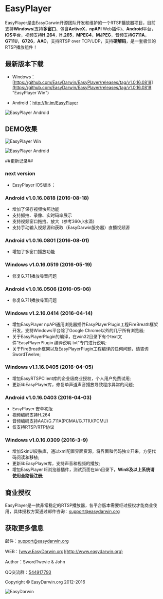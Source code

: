 # EasyPlayer #

EasyPlayer是由EasyDarwin开源团队开发和维护的一个RTSP播放器项目，目前支持**Windows**(支持**多窗口**、包含**ActiveX**，**npAPI** Web插件)、**Android**平台，**iOS**平台，视频支持**H.264**，**H.265**，**MPEG4**，**MJPEG**，音频支持**G711A**，**G711U**，**G726**，**AAC**，支持RTSP over TCP/UDP，支持**硬解码**，是一套极佳的RTSP播放组件！

## 最新版本下载 ##

- Windows：[https://github.com/EasyDarwin/EasyPlayer/releases/tag/v1.0.16.0818](https://github.com/EasyDarwin/EasyPlayer/releases/tag/v1.0.16.0818 "EasyPlayer Win") 

- Android：http://fir.im/EasyPlayer

![EasyPlayer Android](http://www.easydarwin.org/github/images/firimeasyplayerandroid.png)


## DEMO效果 ##

![EasyPlayer Win](http://www.easydarwin.org/skin/easydarwin/images/easyplayer20160908171027.png)

![EasyPlayer Android](https://raw.githubusercontent.com/EasyDarwin/EasyPlayer/master/Android/EasyPlayer/screenshot/single_video.jpg?raw=true)

##更新记录##
### next version ###

* EasyPlayer IOS版本；

### Android v1.0.16.0818 (2016-08-18) ###

* 增加了保存视频快照功能
* 支持抓拍、录像、实时码率展示
* 支持视频窗口拖拽、放大（参考360小水滴）
* 支持手动输入视频源和获取（EasyDarwin服务器）直播视频源

### Android v1.0.16.0801 (2016-08-01) ###

* 增加了多窗口播放功能

### Windows v1.0.16.0519 (2016-05-19) ###

* 修复G.711播放噪音问题

### Android v1.0.16.0506 (2016-05-06) ###

* 修复G.711播放噪音问题

### Windows v1.2.16.0414 (2016-04-14) ###

* 增加EasyPlayer npAPI通用浏览器插件EasyPlayerPlugin工程FireBreath框架开发，支持Windows平台除了Google Chrome以外的几乎所有浏览器;
* 关于EasyPlayerPlugin的编译，在win32目录下有个text文件“EasyPlayerPlugin 编译说明.txt"专门进行说明;
* 关于FireBreath框架以及EasyPlayerPlugin工程编译的任何问题，请咨询SwordTwelve;

### Windows v1.1.16.0405 (2016-04-05) ###

* 增加EasyRTSPClient库的企业级商业授权，个人用户免费试用;
* 更新libEasyPlayer库，修复单声道声音播放导致程序异常的问题;

### Android v1.0.16.0403 (2016-04-03) ###

* EasyPlayer 安卓初版
* 视频编码支持H.264
* 音频编码支持AAC/G.711A(PCMA)/G.711U(PCMU)
* 仅支持RTSP/RTP协议

### Windows v1.0.16.0309 (2016-3-9) ###

* 增加SkinUI皮肤库，通过xml配置界面资源，将界面和代码独立开来，方便代码阅读和移植;
* 更新libEasyPlayer库，支持声音和视频的播放;
* 增加EasyPlayer IE浏览器插件，测试页面在bin目录下，**Win8及以上系统请使用全路径注册**;


## 商业授权 ##
EasyPlayer是一款非常稳定的RTSP播放器，各平台版本需要经过授权才能商业使用，具体授权方案通过邮件咨询：[support@easydarwin.org](mailto:support@easydarwin.org)

## 获取更多信息 ##

邮件：[support@easydarwin.org](mailto:support@easydarwin.org) 

WEB：[www.EasyDarwin.org](http://www.easydarwin.org)

Author：SwordTwevle & John

QQ交流群：[544917793](http://jq.qq.com/?_wv=1027&k=2IDkJId "EasyPlayer")

Copyright &copy; EasyDarwin.org 2012-2016

![EasyDarwin](http://www.easydarwin.org/skin/easydarwin/images/wx_qrcode.jpg)
